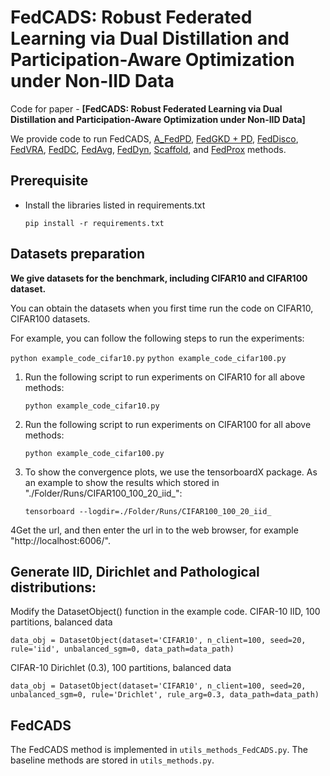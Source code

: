 # FedCADS: Robust Federated Learning via Dual Distillation and Participation-Aware Optimization under Non-IID Data
Code for paper - **[FedCADS: Robust Federated Learning via Dual Distillation and Participation-Aware Optimization under Non-IID Data]**

We provide code to run FedCADS,
[A_FedPD](https://openreview.net/pdf?id=h1iMVi2iEM),
[FedGKD + PD](https://www.researchgate.net/profile/Dezhong-Yao/publication/373957735_FedGKD_Towards_Heterogeneous_Federated_Learning_via_Global_Knowledge_Distillation/links/65fae109a4857c7962653369/FedGKD-Toward-Heterogeneous-Federated-Learning-via-Global-Knowledge-Distillation.pdf),
[FedDisco](https://proceedings.mlr.press/v202/ye23f/ye23f.pdf),
[FedVRA](https://ojs.aaai.org/index.php/AAAI/article/view/26212),
[FedDC](https://openaccess.thecvf.com/content/CVPR2022/papers/Gao_FedDC_Federated_Learning_With_Non-IID_Data_via_Local_Drift_Decoupling_CVPR_2022_paper.pdf), 
[FedAvg](https://proceedings.mlr.press/v54/mcmahan17a/mcmahan17a.pdf), 
[FedDyn](https://openreview.net/pdf?id=B7v4QMR6Z9w), 
[Scaffold](https://openreview.net/pdf?id=B7v4QMR6Z9w), and [FedProx](https://arxiv.org/abs/1812.06127) methods.


## Prerequisite
* Install the libraries listed in requirements.txt
    ```
    pip install -r requirements.txt
    ```

## Datasets preparation
**We give datasets for the benchmark, including CIFAR10 and CIFAR100 dataset.**




You can obtain the datasets when you first time run the code on CIFAR10, CIFAR100 datasets.


For example, you can follow the following steps to run the experiments:

```python example_code_cifar10.py```
```python example_code_cifar100.py```


1. Run the following script to run experiments on CIFAR10 for all above methods:
    ```
    python example_code_cifar10.py
    ```
2. Run the following script to run experiments on CIFAR100 for all above methods:
    ```
    python example_code_cifar100.py
    ```
3. To show the convergence plots, we use the tensorboardX package. As an example to show the results which stored in "./Folder/Runs/CIFAR100_100_20_iid_":
    ```
    tensorboard --logdir=./Folder/Runs/CIFAR100_100_20_iid_
    ```
4Get the url, and then enter the url in to the web browser, for example "http://localhost:6006/".

   
## Generate IID, Dirichlet and Pathological distributions:
Modify the DatasetObject() function in the example code.
CIFAR-10 IID, 100 partitions, balanced data
```
data_obj = DatasetObject(dataset='CIFAR10', n_client=100, seed=20, rule='iid', unbalanced_sgm=0, data_path=data_path)
```
CIFAR-10 Dirichlet (0.3), 100 partitions, balanced data
```
data_obj = DatasetObject(dataset='CIFAR10', n_client=100, seed=20, unbalanced_sgm=0, rule='Drichlet', rule_arg=0.3, data_path=data_path)
```

    
## FedCADS 
The FedCADS method is implemented in ```utils_methods_FedCADS.py```. The baseline methods are stored in ```utils_methods.py```.
